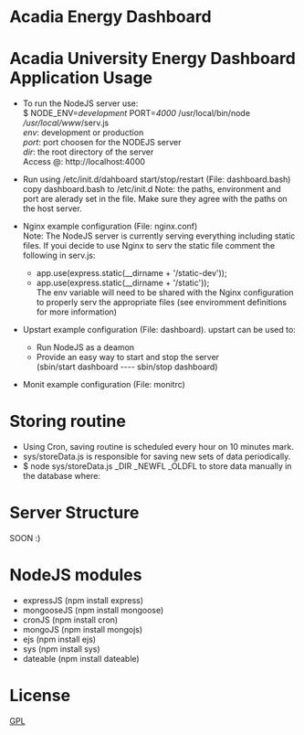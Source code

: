 Acadia Energy Dashboard
=======================
Acadia University Energy Dashboard Application
Usage
=====
  - To run the NodeJS server use:<br/> 
      $ NODE_ENV=<i>development</i> PORT=<i>4000</i> /usr/local/bin/node <i>/usr/local/www</i>/serv.js <br/>
      <i>env</i>: development or production <br/>
      <i>port</i>: port choosen for the NODEJS server <br/>
      <i>dir</i>: the root directory of the server <br/>
    Access @: http://localhost:4000

  - Run using /etc/init.d/dahboard start/stop/restart (File: dashboard.bash)
    copy dashboard.bash to /etc/init.d 
    Note: the paths, environment and port are alerady set in the file. Make sure they agree with the paths on the host      server. 

  - Nginx example configuration (File: nginx.conf)<br/>
    Note: The NodeJS server is currently serving everything including static files. If youi decide to use Nginx      to     serv the static file comment the following in serv.js: <br/>
      - app.use(express.static(__dirname + '/static-dev')); <br/>
      - app.use(express.static(__dirname + '/static'));<br/>
    The env variable will need to be shared with the Nginx configuration to properly serv the appropriate files (see          enviromment definitions for more information) <br/>

  - Upstart example configuration (File: dashboard). upstart can be used to:
    - Run NodeJS as a deamon<br/>
    - Provide an easy way to start and stop the server<br/>
      (sbin/start dashboard ---- sbin/stop dashboard)<br/>

  - Monit example configuration (File: monitrc)

Storing routine
===============
  - Using Cron, saving routine is scheduled every hour on 10 minutes mark. 
  - sys/storeData.js is responsible for saving new sets of data periodically.
  - $ node sys/storeData.js _DIR _NEWFL _OLDFL 
    to store data manually in the database where: 

Server Structure
================
  SOON :)

NodeJS modules
==============
  - expressJS (npm install express)<br/>
  - mongooseJS (npm install mongoose)<br/>
  - cronJS (npm install cron)<br/>
  - mongoJS (npm install mongojs)<br/>
  - ejs (npm install ejs)<br/>
  - sys (npm install sys)<br/>
  - dateable (npm install dateable)<br/>

License
=======
  <a href="http://www.gnu.org/licenses/gpl.txt">GPL</a> 
